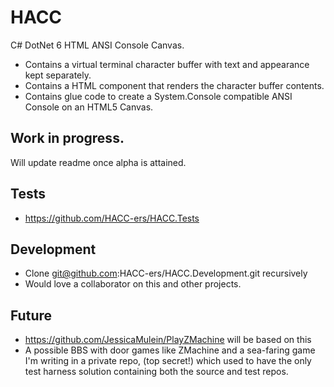 # HACC

C# DotNet 6 HTML ANSI Console Canvas.
* Contains a virtual terminal character buffer with text and appearance kept separately.
* Contains a HTML component that renders the character buffer contents.
* Contains glue code to create a System.Console compatible ANSI Console on an HTML5 Canvas.

## Work in progress.

Will update readme once alpha is attained.

## Tests
- https://github.com/HACC-ers/HACC.Tests

## Development
* Clone git@github.com:HACC-ers/HACC.Development.git recursively
* Would love a collaborator on this and other projects.

## Future
* https://github.com/JessicaMulein/PlayZMachine will be based on this
* A possible BBS with door games like ZMachine and a sea-faring game I'm writing in a private repo, (top secret!) which used to have the only test harness solution containing both the source and test repos.
